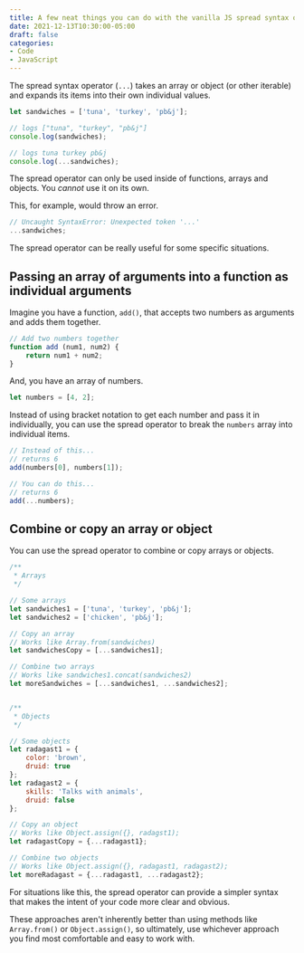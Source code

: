 ```yaml
---
title: A few neat things you can do with the vanilla JS spread syntax operator
date: 2021-12-13T10:30:00-05:00
draft: false
categories:
- Code
- JavaScript
---
```


The spread syntax operator (`...`) takes an array or object (or other iterable) and expands its items into their own individual values.

```js
let sandwiches = ['tuna', 'turkey', 'pb&j'];

// logs ["tuna", "turkey", "pb&j"]
console.log(sandwiches);

// logs tuna turkey pb&j
console.log(...sandwiches);
```

The spread operator can only be used inside of functions, arrays and objects. You _cannot_ use it on its own.

This, for example, would throw an error.

```js
// Uncaught SyntaxError: Unexpected token '...'
...sandwiches;
```

The spread operator can be really useful for some specific situations.

## Passing an array of arguments into a function as individual arguments

Imagine you have a function, `add()`, that accepts two numbers as arguments and adds them together.

```js
// Add two numbers together
function add (num1, num2) {
	return num1 + num2;
}
```

And, you have an array of numbers.

```js
let numbers = [4, 2];
```

Instead of using bracket notation to get each number and pass it in individually, you can use the spread operator to break the `numbers` array into individual items.

```js
// Instead of this...
// returns 6
add(numbers[0], numbers[1]);

// You can do this...
// returns 6
add(...numbers);
```

## Combine or copy an array or object

You can use the spread operator to combine or copy arrays or objects.

```js
/**
 * Arrays
 */

// Some arrays
let sandwiches1 = ['tuna', 'turkey', 'pb&j'];
let sandwiches2 = ['chicken', 'pb&j'];

// Copy an array
// Works like Array.from(sandwiches)
let sandwichesCopy = [...sandwiches1];

// Combine two arrays
// Works like sandwiches1.concat(sandwiches2)
let moreSandwiches = [...sandwiches1, ...sandwiches2];


/**
 * Objects
 */

// Some objects
let radagast1 = {
	color: 'brown',
	druid: true
};
let radagast2 = {
	skills: 'Talks with animals',
	druid: false
};

// Copy an object
// Works like Object.assign({}, radagst1);
let radagastCopy = {...radagast1};

// Combine two objects
// Works like Object.assign({}, radagast1, radagast2);
let moreRadagast = {...radagast1, ...radagast2};
```

For situations like this, the spread operator can provide a simpler syntax that makes the intent of your code more clear and obvious.

These approaches aren't inherently better than using methods like `Array.from()` or `Object.assign()`, so ultimately, use whichever approach you find most comfortable and easy to work with.